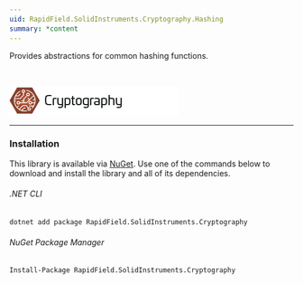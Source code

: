 ```yaml
---
uid: RapidField.SolidInstruments.Cryptography.Hashing
summary: *content
---
```


<!--
Copyright (c) RapidField LLC. Licensed under the MIT License. See LICENSE.txt in the project root for license information.
-->

Provides abstractions for common hashing functions.

<br />

![Cryptography label](../images/Label.Cryptography.300w.png)
- - -

### Installation

This library is available via [NuGet](https://docs.microsoft.com/en-us/nuget/quickstart/install-and-use-a-package-in-visual-studio). Use one of the commands below to download and install the library and all of its dependencies.

###### .NET CLI

```shell
dotnet add package RapidField.SolidInstruments.Cryptography
```

###### NuGet Package Manager

```shell
Install-Package RapidField.SolidInstruments.Cryptography
```
